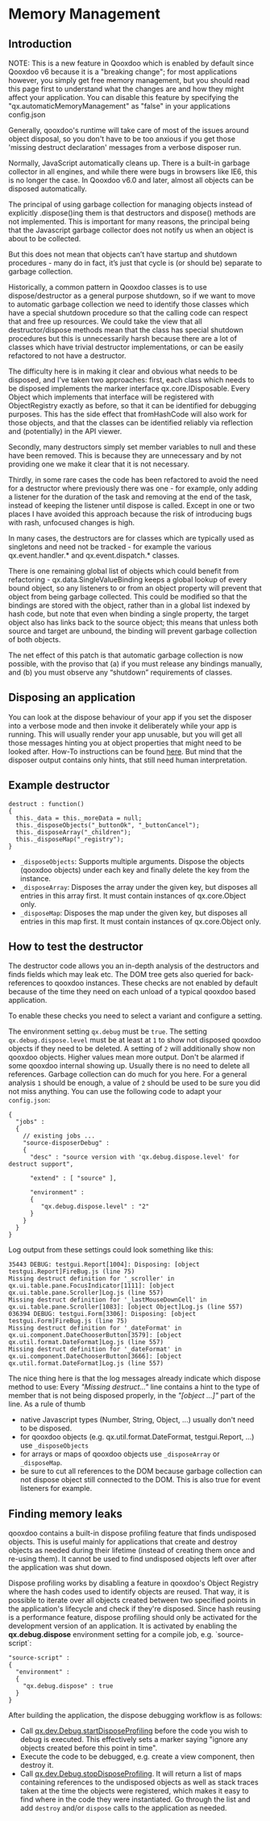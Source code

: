 Memory Management
=================

Introduction
------------

NOTE: This is a new feature in Qooxdoo which is enabled by default since Qooxdoo
v6 because it is a "breaking change"; for most applications however, you simply
get free memory management, but you should read this page first to understand
what the changes are and how they might affect your application. You can disable
this feature by specifying the "qx.automaticMemoryManagement" as "false" in your
applications config.json

Generally, qooxdoo's runtime will take care of most of the issues around object
disposal, so you don't have to be too anxious if you get those 'missing destruct
declaration' messages from a verbose disposer run.

Normally, JavaScript automatically cleans up. There is a built-in garbage
collector in all engines, and while there were bugs in browsers like IE6, this
is no longer the case. In Qooxdoo v6.0 and later, almost all objects can be
disposed automatically.

The principal of using garbage collection for managing objects instead of
explicitly .dispose()ing them is that destructors and dispose() methods are not
implemented. This is important for many reasons, the principal being that the
Javascript garbage collector does not notify us when an object is about to be
collected.

But this does not mean that objects can’t have startup and shutdown procedures -
many do in fact, it’s just that cycle is (or should be) separate to garbage
collection.

Historically, a common pattern in Qooxdoo classes is to use dispose/destructor
as a general purpose shutdown, so if we want to move to automatic garbage
collection we need to identify those classes which have a special shutdown
procedure so that the calling code can respect that and free up resources. We
could take the view that all destructor/dispose methods mean that the class has
special shutdown procedures but this is unnecessarily harsh because there are a
lot of classes which have trivial destructor implementations, or can be easily
refactored to not have a destructor.

The difficulty here is in making it clear and obvious what needs to be disposed,
and I’ve taken two approaches: first, each class which needs to be disposed
implements the marker interface qx.core.IDisposable. Every Object which
implements that interface will be registered with ObjectRegistry exactly as
before, so that it can be identified for debugging purposes. This has the side
effect that fromHashCode will also work for those objects, and that the classes
can be identified reliably via reflection and (potentially) in the API viewer.

Secondly, many destructors simply set member variables to null and these have
been removed. This is because they are unnecessary and by not providing one we
make it clear that it is not necessary.

Thirdly, in some rare cases the code has been refactored to avoid the need for a
destructor where previously there was one - for example, only adding a listener
for the duration of the task and removing at the end of the task, instead of
keeping the listener until dispose is called. Except in one or two places I have
avoided this approach because the risk of introducing bugs with rash, unfocused
changes is high.

In many cases, the destructors are for classes which are typically used as
singletons and need not be tracked - for example the various qx.event.handler.\*
and qx.event.dispatch.\* classes.

There is one remaining global list of objects which could benefit from
refactoring - qx.data.SingleValueBinding keeps a global lookup of every bound
object, so any listeners to or from an object property will prevent that object
from being garbage collected. This could be modified so that the bindings are
stored with the object, rather than in a global list indexed by hash code, but
note that even when binding a single property, the target object also has links
back to the source object; this means that unless both source and target are
unbound, the binding will prevent garbage collection of both objects.

The net effect of this patch is that automatic garbage collection is now
possible, with the proviso that (a) if you must release any bindings manually,
and (b) you must observe any “shutdown” requirements of classes.

Disposing an application
------------------------

You can look at the dispose behaviour of your app if you set the disposer into a
verbose mode and then invoke it deliberately while your app is running. This
will usually render your app unusable, but you will get all those messages
hinting you at object properties that might need to be looked after. How-To
instructions can be found [here](#how-to-test-the-destructor). But mind that the
disposer output contains only hints, that still need human interpretation.

Example destructor
------------------

    destruct : function()
    {
      this._data = this._moreData = null;
      this._disposeObjects("_buttonOk", "_buttonCancel");
      this._disposeArray("_children");
      this._disposeMap("_registry");
    }

-   `_disposeObjects`: Supports multiple arguments. Dispose the objects (qooxdoo objects) under each key and finally delete the key from the instance.
-   `_disposeArray`: Disposes the array under the given key, but disposes all entries in this array first. It must contain instances of qx.core.Object only.
-   `_disposeMap`: Disposes the map under the given key, but disposes all entries in this map first. It must contain instances of qx.core.Object only.

How to test the destructor
--------------------------

The destructor code allows you an in-depth analysis of the destructors and finds
fields which may leak etc. The DOM tree gets also queried for back-references to
qooxdoo instances. These checks are not enabled by default because of the time
they need on each unload of a typical qooxdoo based application.

To enable these checks you need to select a variant and configure a setting.

The environment setting `qx.debug` must be `true`. The setting
`qx.debug.dispose.level` must be at least at `1` to show not disposed qooxdoo
objects if they need to be deleted. A setting of `2` will additionally show non
qooxdoo objects. Higher values mean more output. Don't be alarmed if some
qooxdoo internal showing up. Usually there is no need to delete all references.
Garbage collection can do much for you here. For a general analysis `1` should
be enough, a value of `2` should be used to be sure you did not miss anything.
You can use the following code to adapt your `config.json`:

    {
      "jobs" :
      {
        // existing jobs ...
        "source-disposerDebug" :
        {
          "desc" : "source version with 'qx.debug.dispose.level' for destruct support",

          "extend" : [ "source" ],

          "environment" :
          {
             "qx.debug.dispose.level" : "2"
          }
        }
      }
    }


Log output from these settings could look something like this:

    35443 DEBUG: testgui.Report[1004]: Disposing: [object testgui.Report]FireBug.js (line 75)
    Missing destruct definition for '_scroller' in qx.ui.table.pane.FocusIndicator[1111]: [object qx.ui.table.pane.Scroller]Log.js (line 557)
    Missing destruct definition for '_lastMouseDownCell' in qx.ui.table.pane.Scroller[1083]: [object Object]Log.js (line 557)
    036394 DEBUG: testgui.Form[3306]: Disposing: [object testgui.Form]FireBug.js (line 75)
    Missing destruct definition for '_dateFormat' in qx.ui.component.DateChooserButton[3579]: [object qx.util.format.DateFormat]Log.js (line 557)
    Missing destruct definition for '_dateFormat' in qx.ui.component.DateChooserButton[3666]: [object qx.util.format.DateFormat]Log.js (line 557)

The nice thing here is that the log messages already indicate which dispose method to use: Every *"Missing destruct..."* line contains a hint to the type of member that is not being disposed properly, in the *"[object ...]"* part of the line. As a rule of thumb

-   native Javascript types (Number, String, Object, ...) usually don't need to be disposed.
-   for qooxdoo objects (e.g. qx.util.format.DateFormat, testgui.Report, ...) use `_disposeObjects`
-   for arrays or maps of qooxdoo objects use `_disposeArray` or `_disposeMap`.
-   be sure to cut all references to the DOM because garbage collection can not dispose object still connected to the DOM. This is also true for event listeners for example.

Finding memory leaks
--------------------

qooxdoo contains a built-in dispose profiling feature that finds undisposed
objects. This is useful mainly for applications that create and destroy objects
as needed during their lifetime (instead of creating them once and re-using
them). It cannot be used to find undisposed objects left over after the
application was shut down.

Dispose profiling works by disabling a feature in qooxdoo's Object Registry
where the hash codes used to identify objects are reused. That way, it is
possible to iterate over all objects created between two specified points in the
application's lifecycle and check if they're disposed. Since hash reusing is a
performance feature, dispose profiling should only be activated for the
development version of an application. It is activated by enabling the
**qx.debug.dispose** environment setting for a compile job, e.g.
\`source-script\`:

    "source-script" :
    {
      "environment" :
      {
        "qx.debug.dispose" : true
      }
    }

After building the application, the dispose debugging workflow is as follows:

-   Call
[qx.dev.Debug.startDisposeProfiling](../../apps/apiviewer/#qx.dev.Debug~startDisposeProfiling)
before the code you wish to debug is executed. This effectively sets a marker
saying "ignore any objects created before this point in time".
-   Execute the code to be debugged, e.g. create a view component, then destroy it.
-   Call [qx.dev.Debug.stopDisposeProfiling](../../apps/apiviewer/#qx.dev.Debug~stopDisposeProfiling). It will return a list of maps containing references to the undisposed objects as well as stack traces taken at the time the objects were registered, which makes it easy to find where in the code they were instantiated. Go through the list and add `destroy` and/or `dispose` calls to the application as needed.

